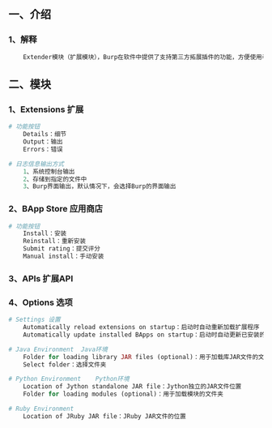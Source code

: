 ## 一、介绍

### 1、解释

```python
	Extender模块（扩展模块），Burp在软件中提供了支持第三方拓展插件的功能，方便使用者编写自己的自定义插件或从软件商店中安装拓展插件。
```



## 二、模块

### 1、Extensions 扩展

```python
# 功能按钮
	Details：细节
	Output：输出
	Errors：错误
```

```python
# 日志信息输出方式
	1、系统控制台输出
	2、存储到指定的文件中
	3、Burp界面输出，默认情况下，会选择Burp的界面输出
```

### 2、BApp Store 应用商店

```php
# 功能按钮
	Install：安装
	Reinstall：重新安装
	Submit rating：提交评分
	Manual install：手动安装
```

### 3、APIs 扩展API

### 4、Options 选项

```php
# Settings 设置
	Automatically reload extensions on startup：启动时自动重新加载扩展程序
	Automatically update installed BApps on startup：启动时自动更新已安装的扩展程序
```

```php
# Java Environment	Java环境
	Folder for loading library JAR files (optional)：用于加载库JAR文件的文件夹
	Select folder：选择文件夹
```

```python
# Python Environment	Python环境
	Location of Jython standalone JAR file：Jython独立的JAR文件位置
	Folder for loading modules (optional)：用于加载模块的文件夹
```

```python
# Ruby Environment
	Location of JRuby JAR file：JRuby JAR文件的位置
```

